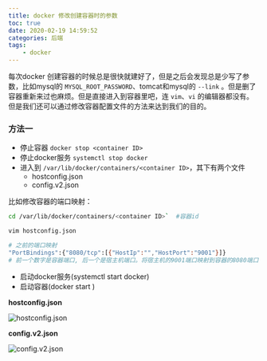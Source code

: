 ```yaml
---
title: docker 修改创建容器时的参数
toc: true
date: 2020-02-19 14:59:52
categories: 后端
tags:
    - docker
---
```




每次docker 创建容器的时候总是很快就建好了，但是之后会发现总是少写了参数，比如mysql的 `MYSQL_ROOT_PASSWORD`、tomcat和mysql的 `--link` 。但是删了容器重新来过也麻烦。但是直接进入到容器里吧，连 `vim`、`vi` 的编辑器都没有。但是我们还可以通过修改容器配置文件的方法来达到我们的目的。

<!-- more -->

### 方法一

- 停止容器 `docker stop <container ID>`
- 停止docker服务 `systemctl stop docker`
- 进入到 `/var/lib/docker/containers/<container ID>`，其下有两个文件
  - hostconfig.json
  - config.v2.json

比如修改容器的端口映射：

```bash
cd /var/lib/docker/containers/<container ID>`  #容器id

vim hostconfig.json

# 之前的端口映射
"PortBindings":{"8080/tcp":[{"HostIp":"","HostPort":"9001"}]}
# 前一个数字是容器端口, 后一个是宿主机端口。将宿主机的9001端口映射到容器的8080端口
```

- 启动docker服务(systemctl start docker)
- 启动容器(docker start <container id>)



**hostconfig.json**

![hostconfig.json](1.png)



**config.v2.json**

![config.v2.json](2.png)